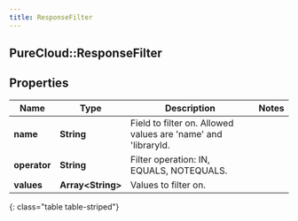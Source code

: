 ```yaml
---
title: ResponseFilter
---
```

## PureCloud::ResponseFilter

## Properties

|Name | Type | Description | Notes|
|------------ | ------------- | ------------- | -------------|
| **name** | **String** | Field to filter on. Allowed values are &#39;name&#39; and &#39;libraryId. | |
| **operator** | **String** | Filter operation: IN, EQUALS, NOTEQUALS. | |
| **values** | **Array&lt;String&gt;** | Values to filter on. | |
{: class="table table-striped"}


